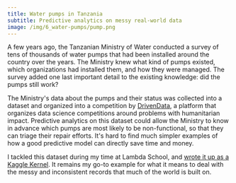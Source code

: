 ```yaml
---
title: Water pumps in Tanzania
subtitle: Predictive analytics on messy real-world data
image: /img/6_water-pumps/pump.png
---
```


A few years ago, the Tanzanian Ministry of Water conducted a survey of tens of thousands of water pumps that had been installed around the country over the years.  The Ministry knew what kind of pumps existed, which organizations had installed them, and how they were managed.  The survey added one last important detail to the existing knowledge: did the pumps still work?  

The Ministry's data about the pumps and their status was collected into a dataset and organized into a competition by [DrivenData](https://www.drivendata.org/competitions/7/pump-it-up-data-mining-the-water-table/), a platform that organizes data science competitions around problems with 
humanitarian impact.  Predictive analytics on this dataset could allow the Ministry to know in advance which pumps are most likely to be non-functional, so that they can triage their repair efforts.  It's hard to find much simpler examples of how a good predictive model can directly save time and money.

I tackled this dataset during my time at Lambda School, and [wrote it up as a Kaggle Kernel](https://www.kaggle.com/danielmartinalarcon/tanzanian-water-pumps/). It remains my go-to example for what it means to deal with the messy and inconsistent records that much of the world is built on. 